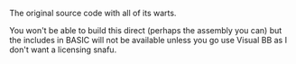 The original source code with all of its warts.

You won't be able to build this direct (perhaps the assembly you can) but the includes in BASIC will not be available unless you go use Visual BB as I don't want a licensing snafu.
